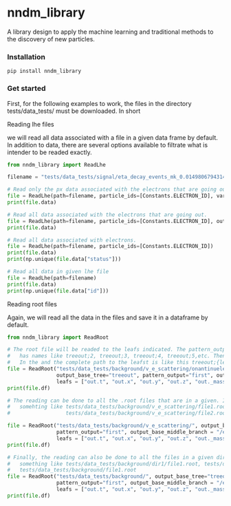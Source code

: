 # nndm_library
A library design to apply the machine learning and traditional methods to the discovery of new particles.

### Installation
```
pip install nndm_library
```

### Get started
First, for the following examples to work, the files in the directory tests/data_tests/ must be downloaded. In short

Reading lhe files

we will read all data associated with a file in a given data frame by default. In addition to data, there are several
options available to filtrate what is intender to be readed exactly. 

```Python
from nndm_library import ReadLhe

filename = "tests/data_tests/signal/eta_decay_events_mk_0.014980679431428716_eps2_3.8832099149961855e-09.lhe"

# Read only the px data associated with the electrons that are going out.
file = ReadLhe(path=filename, particle_ids=[Constants.ELECTRON_ID], var_of_interest=['px'], outgoing=True)
print(file.data)

# Read all data associated with the electrons that are going out.
file = ReadLhe(path=filename, particle_ids=[Constants.ELECTRON_ID], outgoing=True)
print(file.data)

# Read all data associated with electrons.
file = ReadLhe(path=filename, particle_ids=[Constants.ELECTRON_ID])
print(file.data)
print(np.unique(file.data["status"]))

# Read all data in given lhe file
file = ReadLhe(path=filename)
print(file.data)
print(np.unique(file.data["id"]))
```


Reading root files

Again, we will read all the data in the files and save it in a dataframe by default.

```Python
from nndm_library import ReadRoot

# The root file will be readed to the leafs indicated. The pattern_output first indicates that if the a same root file
#   has names like treeout;2, treeout;3, treeout;4, treeout;5,etc. Then, the one with the lest nomber will be chosen.
#   In the and the complete path to the leafst is like this treeout;{lest_number}/output_base_middle_branch/leaf
file = ReadRoot("tests/data_tests/background/v_e_scattering/onantinuelepton10125.root",
                output_base_tree="treeout", pattern_output="first", output_base_middle_branch = "/e/out",
                leafs = ["out.t", "out.x", "out.y", "out.z", "out._mass"])
print(file.df)

# The reading can be done to all the .root files that are in a given. In the below example they will be
#   somehting like tests/data_tests/background/v_e_scattering/file1.root,
#                  tests/data_tests/background/v_e_scattering/file2.root.

file = ReadRoot("tests/data_tests/background/v_e_scattering/", output_base_tree="treeout", 
                pattern_output="first", output_base_middle_branch = "/e/out",
                leafs = ["out.t", "out.x", "out.y", "out.z", "out._mass"])
print(file.df)

# Finally, the reading can also be done to all the files in a given directory recursively. In the example below, it is
#   something like tests/data_tests/background/dir1/file1.root, tests/data_tests/background/dir2/file1.root,
#   tests/data_tests/background/file1.root
file = ReadRoot("tests/data_tests/background/", output_base_tree="treeout", 
                pattern_output="first", output_base_middle_branch = "/e/out",
                leafs = ["out.t", "out.x", "out.y", "out.z", "out._mass"], recursive=True)
print(file.df)
```